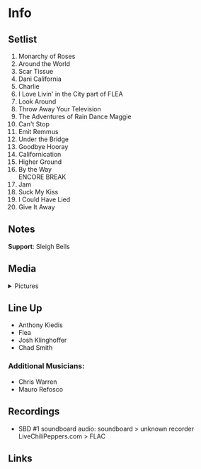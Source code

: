 # Info

## Setlist

1. Monarchy of Roses
2. Around the World
3. Scar Tissue
4. Dani California
5. Charlie
6. I Love Livin' in the City part of FLEA
7. Look Around
8. Throw Away Your Television
9. The Adventures of Rain Dance Maggie
10. Can't Stop
11. Emit Remmus
12. Under the Bridge
13. Goodbye Hooray
14. Californication
15. Higher Ground
16. By the Way
<br> ENCORE BREAK
17. Jam
18. Suck My Kiss
19. I Could Have Lied
20. Give It Away

## Notes

**Support**: Sleigh Bells

## Media 

<details>
  <summary>Pictures</summary>
  <!--<img alt="Setlist" title="Setlist" src="_.jpg" height="200" />
  <img alt="Flyer" title="Flyer" src="_.jpg" height="200" />-->
</details>

## Line Up

* Anthony Kiedis
* Flea
* Josh Klinghoffer
* Chad Smith

### Additional Musicians:

* Chris Warren  
* Mauro Refosco

## Recordings

* SBD #1 soundboard audio: soundboard > unknown recorder LiveChiliPeppers.com > FLAC

## Links